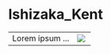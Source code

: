 
# Ishizaka_Kent
<table border="0">
 <tr>
    <td>Lorem ipsum ...</td>
    <td>
     <a href="https://github.com/anuraghazra/github-readme-stats">
      <img align="left" src="https://github-readme-stats.vercel.app/api/top-langs/?username=Ishizaka-K&hide_border=true&show_icons=true&layout=donut-      vertical&text_color=f5f5f2&title_color=f5f5f2&bg_color=69,0c30b0,1486de,3f0bb8&locale=ja&custom_title=使用言語割合&hide=LLVM&langs_count=4" />
     </a>
    </td>
 </tr>
</table>



